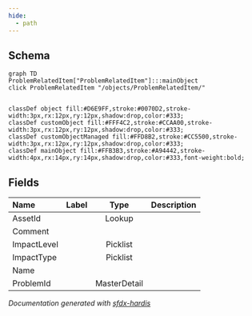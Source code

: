 ```yaml
---
hide:
  - path
---
```



## Schema

```mermaid
graph TD
ProblemRelatedItem["ProblemRelatedItem"]:::mainObject
click ProblemRelatedItem "/objects/ProblemRelatedItem/"


classDef object fill:#D6E9FF,stroke:#0070D2,stroke-width:3px,rx:12px,ry:12px,shadow:drop,color:#333;
classDef customObject fill:#FFF4C2,stroke:#CCAA00,stroke-width:3px,rx:12px,ry:12px,shadow:drop,color:#333;
classDef customObjectManaged fill:#FFD8B2,stroke:#CC5500,stroke-width:3px,rx:12px,ry:12px,shadow:drop,color:#333;
classDef mainObject fill:#FFB3B3,stroke:#A94442,stroke-width:4px,rx:14px,ry:14px,shadow:drop,color:#333,font-weight:bold;

```


<!-- Object description -->

## Fields

| Name      | Label | Type | Description |
| :-------- | :---- | :--: | :---------- | 
| AssetId |  | Lookup | <!-- --> |
| Comment |  |  | <!-- --> |
| ImpactLevel |  | Picklist | <!-- --> |
| ImpactType |  | Picklist | <!-- --> |
| Name |  |  | <!-- --> |
| ProblemId |  | MasterDetail | <!-- --> |








_Documentation generated with [sfdx-hardis](https://sfdx-hardis.cloudity.com)_
